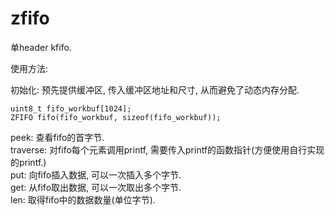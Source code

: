 # zfifo

单header kfifo.

使用方法:

初始化: 预先提供缓冲区, 传入缓冲区地址和尺寸, 从而避免了动态内存分配.

    uint8_t fifo_workbuf[1024];
    ZFIFO fifo(fifo_workbuf, sizeof(fifo_workbuf));

peek: 查看fifo的首字节.  
traverse: 对fifo每个元素调用printf, 需要传入printf的函数指针(方便使用自行实现的printf.)  
put: 向fifo插入数据, 可以一次插入多个字节.  
get: 从fifo取出数据, 可以一次取出多个字节.  
len: 取得fifo中的数据数量(单位字节).  

